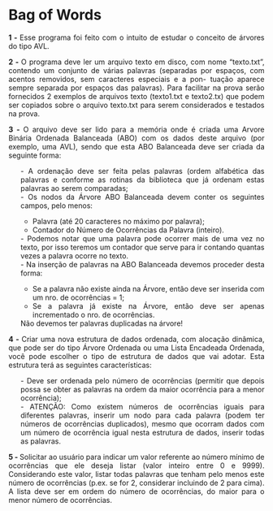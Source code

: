 <h1>Bag of Words</h1>

<div align="justify" >
<p>
  <strong>1 - </strong>Esse programa foi feito com o intuito de estudar o conceito de árvores do tipo AVL.
  </p>
 <p>
  <strong>2 - </strong>O programa deve ler um arquivo texto em disco, com nome “texto.txt”, contendo um conjunto de
  várias palavras (separadas por espaços, com acentos removidos, sem caracteres especiais e a pon-
 tuação aparece sempre separada por espaços das palavras). Para facilitar na prova serão fornecidos 2
 exemplos de arquivos texto (texto1.txt e texto2.tx) que podem ser copiados sobre o arquivo texto.txt
 para serem considerados e testados na prova.
  </p>
  <p>
 <strong>3 - </strong>O arquivo deve ser lido para a memória onde é criada uma Arvore Binária Ordenada Balanceada
(ABO) com os dados deste arquivo (por exemplo, uma AVL), sendo que esta ABO Balanceada deve
ser criada da seguinte forma:
<ul>
- A ordenação deve ser feita pelas palavras (ordem alfabética das palavras e conforme as rotinas da
biblioteca <string.h> que já ordenam estas palavras ao serem comparadas; </br>
- Os nodos da Árvore ABO Balanceada devem conter os seguintes campos, pelo menos:
<ul>
  <li>Palavra (até 20 caracteres no máximo por palavra); </br>
  <li>Contador do Número de Ocorrências da Palavra (inteiro). </br>
 </ul>
- Podemos notar que uma palavra pode ocorrer mais de uma vez no texto, por isso teremos um contador
que serve para ir contando quantas vezes a palavra ocorre no texto. </br>
- Na inserção de palavras na ABO Balanceada devemos proceder desta forma: 
<ul>
  <li> Se a palavra não existe ainda na Árvore, então deve ser inserida com um nro. de ocorrências = 1; </br>
  <li> Se a palavra já existe na Árvore, então deve ser apenas incrementado o nro. de ocorrências. </br>
</ul>
Não devemos ter palavras duplicadas na árvore! 
</ul>
  </p>
 <p>
  <strong>4 - </strong>Criar uma nova estrutura de dados ordenada, com alocação dinâmica, que pode ser do tipo Árvore
Ordenada ou uma Lista Encadeada Ordenada, você pode escolher o tipo de estrutura de dados que vai
adotar. Esta estrutura terá as seguintes características:
<ul>
- Deve ser ordenada pelo número de ocorrências (permitir que depois possa se obter as
palavras na ordem da maior ocorrência para a menor ocorrência); </br>
- ATENÇÃO: Como existem números de ocorrências iguais para diferentes palavras, inserir
um nodo para cada palavra (podem ter números de ocorrências duplicados), mesmo que
ocorram dados com um número de ocorrência igual nesta estrutura de dados, inserir todas as
palavras.
</ul>
  </p>
  <p>
  <strong>5 - </strong>Solicitar ao usuário para indicar um valor referente ao número mínimo de ocorrências que ele
deseja listar (valor inteiro entre 0 e 9999). Considerando este valor, listar todas palavras que tenham
pelo menos este número de ocorrências (p.ex. se for 2, considerar incluindo de 2 para cima). A lista
deve ser em ordem do número de ocorrências, do maior para o menor número de ocorrências.
  </p>
</center>
